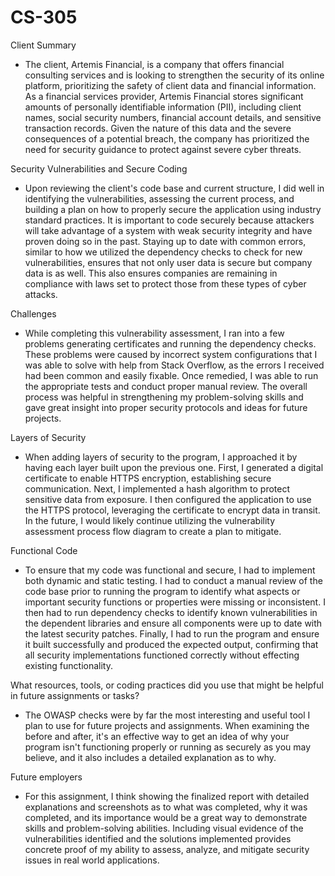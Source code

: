 # CS-305

Client Summary
- The client, Artemis Financial, is a company that offers financial consulting services and is looking to strengthen the security of its online platform, prioritizing the safety of client data and financial information. As a financial services provider, Artemis Financial stores significant amounts of personally identifiable information (PII), including client names, social security numbers, financial account details, and sensitive transaction records. Given the nature of this data and the severe consequences of a potential breach, the company has prioritized the need for  security guidance to protect against severe cyber threats.

Security Vulnerabilities and Secure Coding
- Upon reviewing the client's code base and current structure, I did well in identifying the vulnerabilities, assessing the current process, and building a plan on how to properly secure the application using industry standard practices. It is important to code securely because attackers will take advantage of a system with weak security integrity and have proven doing so in the past. Staying up to date with common errors, similar to how we utilized the dependency checks to check for new vulnerabilities, ensures that not only user data is secure but company data is as well. This also ensures companies are remaining in compliance with laws set to protect those from these types of cyber attacks.

Challenges
- While completing this vulnerability assessment, I ran into a few problems generating certificates and running the dependency checks. These problems were caused by incorrect system configurations that I was able to solve with help from Stack Overflow, as the errors I received had been common and easily fixable. Once remedied, I was able to run the appropriate tests and conduct proper manual review. The overall process was helpful in strengthening my problem-solving skills and gave great insight into proper security protocols and ideas for future projects.

Layers of Security
- When adding layers of security to the program, I approached it by having each layer built upon the previous one. First, I generated a digital certificate to enable HTTPS encryption, establishing secure communication. Next, I implemented a hash algorithm to protect sensitive data from exposure. I then configured the application to use the HTTPS protocol, leveraging the certificate to encrypt data in transit. In the future, I would likely continue utilizing the vulnerability assessment process flow diagram to create a plan to mitigate.
 
Functional Code
- To ensure that my code was functional and secure, I had to implement both dynamic and static testing. I had to conduct a manual review of the code base prior to running the program to identify what aspects or important security functions or properties were missing or inconsistent. I then had to run dependency checks to identify known vulnerabilities in the dependent libraries and ensure all components were up to date with the latest security patches. Finally, I had to run the program and ensure it built successfully and produced the expected output, confirming that all security implementations functioned correctly without effecting existing functionality.

What resources, tools, or coding practices did you use that might be helpful in future assignments or tasks?
- The OWASP checks were by far the most interesting and useful tool I plan to use for future projects and assignments. When examining the before and after, it's an effective way to get an idea of why your program isn't functioning properly or running as securely as you may believe, and it also includes a detailed explanation as to why.

Future employers
- For this assignment, I think showing the finalized report with detailed explanations and screenshots as to what was completed, why it was completed, and its importance would be a great way to demonstrate skills and problem-solving abilities. Including visual evidence of the vulnerabilities identified and the solutions implemented provides concrete proof of my ability to assess, analyze, and mitigate security issues in real world applications.
